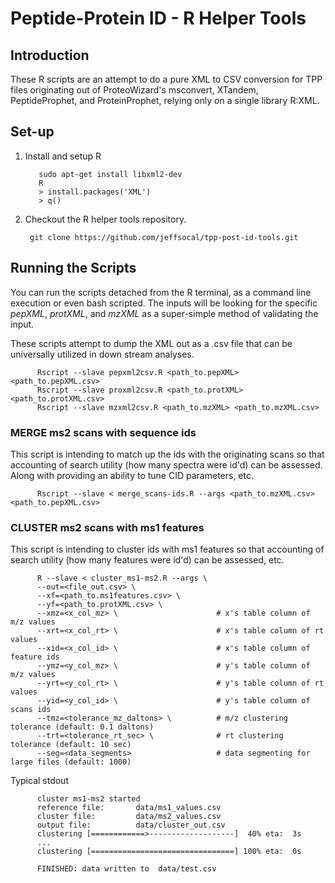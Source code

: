 # Peptide-Protein ID - R Helper Tools

## Introduction
These R scripts are an attempt to do a pure XML to CSV conversion for TPP files originating out of ProteoWizard's msconvert, XTandem, PeptideProphet, and ProteinProphet, relying only on a single library R:XML. 

## Set-up

1. Install and setup R

          sudo apt-get install libxml2-dev  
          R
          > install.packages('XML')
          > q()

2. Checkout the R helper tools repository.

        git clone https://github.com/jeffsocal/tpp-post-id-tools.git
        
## Running the Scripts
You can run the scripts detached from the R terminal, as a command line execution or even bash scripted. The inputs will be looking for the specific _pepXML_, _protXML_, and _mzXML_ as a super-simple method of validating the input.

These scripts attempt to dump the XML out as a .csv file that can be universally utilized in down stream analyses. 

          Rscript --slave pepxml2csv.R <path_to.pepXML> <path_to.pepXML.csv>
          Rscript --slave proxml2csv.R <path_to.protXML> <path_to.protXML.csv>
          Rscript --slave mzxml2csv.R <path_to.mzXML> <path_to.mzXML.csv>
          

### MERGE ms2 scans with sequence ids
This script is intending to match up the ids with the originating scans so that accounting of search utility (how many spectra were id'd) can be assessed. Along with providing an ability to tune CID parameters, etc. 

          Rscript --slave < merge_scans-ids.R --args <path_to.mzXML.csv> <path_to.pepXML.csv>

### CLUSTER ms2 scans with ms1 features
This script is intending to cluster ids with ms1 features so that accounting of search utility (how many features were id'd) can be assessed, etc. 

          R --slave < cluster_ms1-ms2.R --args \
          --out=<file_out.csv> \
          --xf=<path_to.ms1features.csv> \
          --yf=<path_to.protXML.csv> \
          --xmz=<x_col_mz> \                      # x's table column of m/z values
          --xrt=<x_col_rt> \                      # x's table column of rt values
          --xid=<x_col_id> \                      # x's table column of feature ids
          --ymz=<y_col_mz> \                      # y's table column of m/z values
          --yrt=<y_col_rt> \                      # y's table column of rt values
          --yid=<y_col_id> \                      # y's table column of scans ids
          --tmz=<tolerance_mz_daltons> \          # m/z clustering tolerance (default: 0.1 daltons)
          --trt=<tolerance_rt_sec> \              # rt clustering tolerance (default: 10 sec)
          --seg=<data_segments>                   # data segmenting for large files (default: 1000)
          
Typical stdout 

          cluster ms1-ms2 started
          reference file:       data/ms1_values.csv
          cluster file:         data/ms2_values.csv
          output file:          data/cluster_out.csv
          clustering [============>-------------------]  40% eta:  3s
          ...
          clustering [================================] 100% eta:  0s
           
          FINISHED: data written to  data/test.csv
          
          
